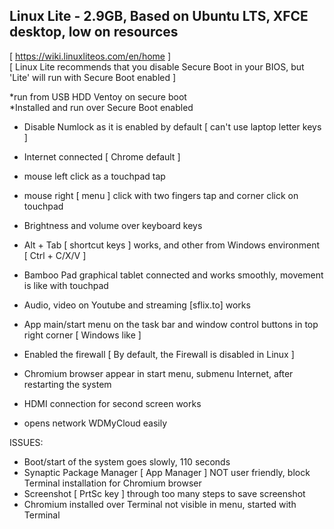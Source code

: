 ## Linux Lite -  2.9GB, Based on Ubuntu LTS, XFCE desktop, low on resources

[ https://wiki.linuxliteos.com/en/home ]  
[ Linux Lite recommends that you disable Secure Boot in your BIOS, but 'Lite' will run with Secure Boot enabled ]  

*run from USB HDD Ventoy on secure boot  
*Installed and run over Secure Boot enabled  

- Disable Numlock as it is enabled by default [ can't use laptop letter keys ]
- Internet connected [ Chrome default ]
- mouse left click as a touchpad tap
- mouse right [ menu ] click with two fingers tap and corner click on touchpad
- Brightness and volume over keyboard keys
- Alt + Tab [ shortcut keys ] works, and other from Windows environment [ Ctrl + C/X/V ]
- Bamboo Pad graphical tablet connected and works smoothly, movement is like with touchpad
- Audio, video on Youtube and streaming [sflix.to] works
- App main/start menu on the task bar and window control buttons in top right corner [ Windows like ]
- Enabled the firewall [ By default, the Firewall is disabled in Linux ]
- Chromium browser appear in start menu, submenu Internet, after restarting the system
- HDMI connection for second screen works

- opens network WDMyCloud easily  

ISSUES:  
- Boot/start of the system goes slowly, 110 seconds
- Synaptic Package Manager [ App Manager ] NOT user friendly, block Terminal installation for Chromium browser
- Screenshot [ PrtSc key ] through too many steps to save screenshot 
- Chromium installed over Terminal not visible in menu, started with Terminal
